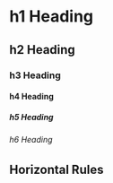 # h1 Heading
## h2 Heading
### h3 Heading
#### h4 Heading
##### h5 Heading
###### h6 Heading


## Horizontal Rules